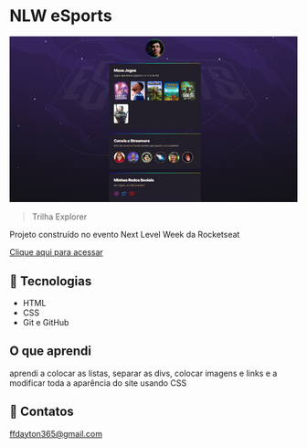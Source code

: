 # NLW eSports

![preview](./.github/preview2.png)

> Trilha Explorer

Projeto construído no evento Next Level Week da Rocketseat

[Clique aqui para acessar](https://carloxdayton.github.io/my-gamer-zone)

## 🔎 Tecnologias

- HTML
- CSS
- Git e GitHub

## O que aprendi

aprendi a colocar as listas, separar as divs, colocar imagens e links e a modificar toda a aparência do site usando CSS

## 💚 Contatos

ffdayton365@gmail.com 